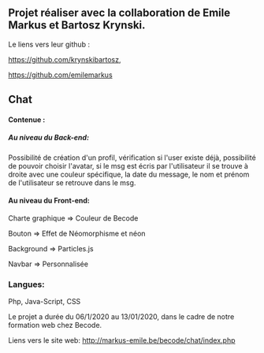 ## Projet réaliser avec la collaboration de Emile Markus et Bartosz Krynski.
Le liens vers leur github :

https://github.com/krynskibartosz,

https://github.com/emilemarkus

## Chat
#### Contenue :
##### Au niveau du Back-end:
Possibilité de création d'un profil, vérification si l'user existe déjà, possibilité de pouvoir choisir l'avatar,
si le msg est écris par l'utilisateur il se trouve à droite avec une couleur spécifique, la date du message, le nom et prénom de l'utilisateur se retrouve dans le msg.

#### Au niveau du Front-end:

Charte graphique => Couleur de Becode

Bouton => Effet de Néomorphisme et néon

Background => Particles.js

Navbar => Personnalisée

### Langues:
Php, Java-Script, CSS


Le projet a durée du 06/1/2020 au 13/01/2020, dans le cadre de notre formation web chez Becode.



Liens vers le site web:
http://markus-emile.be/becode/chat/index.php

